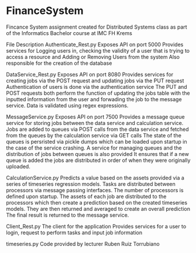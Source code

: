 # FinanceSystem

Fincance System assignment created for Distributed Systems class as part of the Informatics Bachelor course at IMC FH Krems

File Description
Authenticate_Rest.py
Exposes API on port 5000
Provides services for Logging users in, checking the validity of a user that is trying to access a resource and Adding or Removing Users from the system
Also responsible for the creation of the database

DataService_Rest.py
Exposes API on port 8080
Provides services for creating jobs via the POST request and updating jobs via the PUT request 
Authentication of users is done via the authentication service
The PUT and POST requests both perform the function of updating the jobs table with the inputted information from the user and forwading the job to the 
message service.
Data is validated using regex expressions.

MessageService.py
Exposes API on port 7500
Provides a message queue service for storing jobs between the data service and calculation service.
Jobs are added to queues via POST calls from the data service and fetched from the queues by the calculation service via GET calls
The state of the queues is persristed via pickle dumps which can be loaded upon startup in the case of the service crashing.
A service for managing queues and the distribution of jobs between queues is also provided
It ensures that if a new queue is added the jobs are distributed in order of when they were originally uploaded.

CalculationService.py
Predicts a value based on the assets provided via a series of timeseries regression models.
Tasks are distributed between processors via message passing interfaces. The number of processors is defined upon startup.
The assets of each job are distributed to the processors which then create a prediction based on the created timeseries models.
They are then returned and averaged to create an overall prediction
The final result is returned to the message service.

Client_Rest.py
The client for the application
Provides services for a user to login, request to perform tasks and input job information

timeseries.py
Code provided by lecturer Ruben Ruiz Torrubiano
